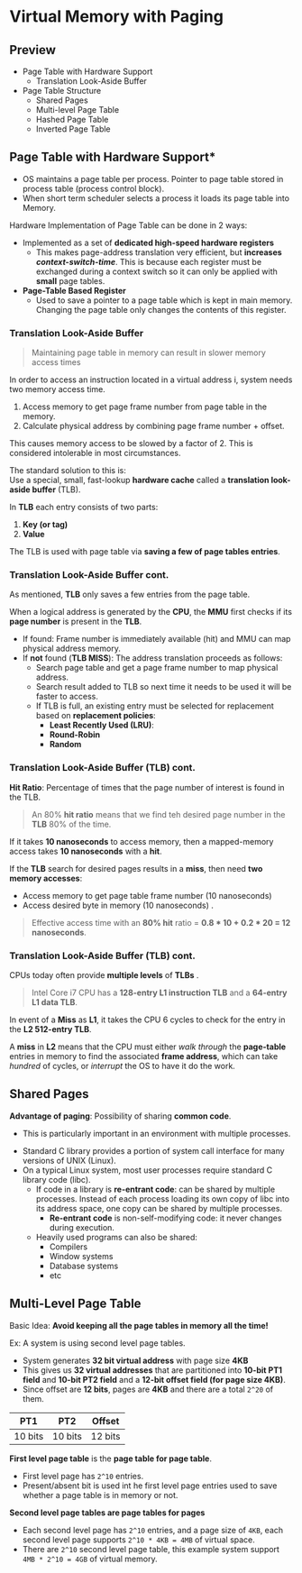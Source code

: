 # Virtual Memory with Paging
## Preview
- Page Table with Hardware Support
    - Translation Look-Aside Buffer
- Page Table Structure
    - Shared Pages
    - Multi-level Page Table
    - Hashed Page Table
    - Inverted Page Table  

## Page Table with Hardware Support* 
- OS maintains a page table per process. Pointer to page table stored in process table (process control block).
- When short term scheduler selects a process it loads its page table into Memory.  

Hardware Implementation of Page Table can be done in 2 ways:
- Implemented as a set of **dedicated high-speed hardware registers**
    - This makes page-address translation very efficient, but **increases *context-switch-time***. This is because each register must be exchanged during a context switch so it can only be applied with **small** page tables. 
- **Page-Table Based Register** 
    - Used to save a pointer to a page table which is kept in main memory. Changing the page table only changes the contents of this register.  

### Translation Look-Aside Buffer 
> Maintaining page table in memory can result in slower memory access times  

In order to access an instruction located in a virtual address i, system needs two memory access time.  
1. Access memory to get page frame number from page table in the memory.  
2. Calculate physical address by combining page frame number + offset.  

This causes memory access to be slowed by a factor of 2. This is considered intolerable in most circumstances.  

The standard solution to this is:  
Use a special, small, fast-lookup **hardware cache** called a **translation look-aside buffer** (TLB).  

In **TLB** each entry consists of two parts:
1. **Key (or tag)**
2. **Value**  

The TLB is used with page table via **saving a few of page tables entries**.  

### Translation Look-Aside Buffer cont.  
As mentioned, **TLB** only saves a few entries from the page table.  

When a logical address is generated by the **CPU**, the **MMU** first checks if its **page number** is present in the **TLB**.  
- If found: Frame number is immediately available (hit) and MMU can map physical address memory.  
- If **not** found (**TLB MISS**): The address translation proceeds as follows:
    - Search page table and get a page frame number to map physical address.
    - Search result added to TLB so next time it needs to be used it will be faster to access.
    - If TLB is full, an existing entry must be selected for replacement based on **replacement policies**:
        - **Least Recently Used (LRU)**:
        - **Round-Robin**
        - **Random**

### Translation Look-Aside Buffer (TLB) cont.  
**Hit Ratio**: Percentage of times that the page number of interest is found in the TLB.  

>An 80% **hit ratio** means that we find teh desired page number in the **TLB** 80% of the time.  

If it takes **10 nanoseconds** to access memory, then a mapped-memory access takes **10 nanoseconds** with a **hit**.  

If the **TLB** search for desired pages results in a **miss**, then need **two memory accesses**:  
- Access memory to get page table frame number (10 nanoseconds)
- Access desired byte in memory (10 nanoseconds) . 

>Effective access time with an **80% hit** ratio = **0.8 * 10 + 0.2 * 20 = 12 nanoseconds**.  

### Translation Look-Aside Buffer (TLB) cont.  
CPUs today often provide **multiple levels** of **TLBs** . 
> Intel Core i7 CPU has a **128-entry L1 instruction TLB** and a **64-entry L1 data TLB**.  

In event of a **Miss** as **L1**, it takes the CPU 6 cycles to check for the entry in the **L2 512-entry TLB**.  

A **miss** in **L2** means that the CPU must either *walk through* the **page-table** entries in memory to find the associated **frame address**, which can take *hundred* of cycles, or *interrupt* the OS to have it do the work.  

## Shared Pages 
**Advantage of paging**: Possibility of sharing **common code**. 
- This is particularly important in an environment with multiple processes.  

* Standard C library provides a portion of system call interface for many versions of UNIX (Linux).  
* On a typical Linux system, most user processes require standard C library code (libc).
    - If code in a library is **re-entrant code**: can be shared by multiple processes. Instead of each process loading its own copy of libc into its address space, one copy can be shared by multiple processes.
        - **Re-entrant code** is non-self-modifying code: it never changes during execution.
    - Heavily used programs can also be shared:
        - Compilers
        - Window systems
        - Database systems
        - etc

## Multi-Level Page Table 
Basic Idea: **Avoid keeping all the page tables in memory all the time!** 

Ex: A system is using second level page tables.
- System generates **32 bit virtual address** with page size **4KB**
- This gives us **32 virtual addresses** that are partitioned into **10-bit PT1 field** and **10-bit PT2 field** and a **12-bit offset field (for page size 4KB)**.  
- Since offset are **12 bits**, pages are **4KB** and there are a total `2^20` of them.

| PT1  | PT2  | Offset |
|------|------|--------|
| 10 bits | 10 bits  | 12 bits | 

**First level page table** is the **page table for page table**.
- First level page has `2^10` entries.
- Present/absent bit is used int he first level page entries used to save whether a page table is in memory or not. 

**Second level page tables are page tables for pages**
- Each second level page has `2^10` entries, and a page size of `4KB`, each second level page supports `2^10 * 4KB = 4MB` of virtual space.
- There are `2^10` second level page table, this example system support `4MB * 2^10 = 4GB` of virtual memory.


